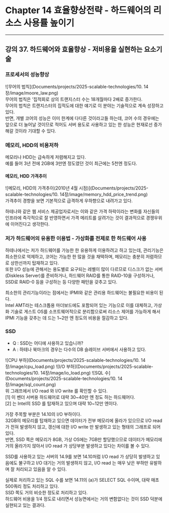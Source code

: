 # Chapter 14 효율향상전략 - 하드웨어의 리소스 사용률 높이기---## 강의 37. 하드웨어와 효율향상 - 저비용을 실현하는 요소기술### 프로세서의 성능향상![무어의 법칙](Documents/projects/2025-scalable-technologies/10. 14장/image/moore_law.png)   무어의 법칙은 '집적회로 상의 트랜지스터 수는 18개월마다 2배로 증가한다.   무어의 법칙은 트랜지스터의 집적도에 대한 얘기로 이 분야는 기술적으로 계속 성장하고 있다.   반면, 개별 코어의 성능은 이미 한계에 다다른 것이라고들 하는데, 코어 수의 경우에는 앞으로 더 늘어날 것이므로 적어도 서버 용도로 사용하고 있는 한 성능은 현재로선 증가해갈 것이라 기대할 수 있다.### 메모리, HDD의 비용저하메모리나 HDD는 급속하게 저렴해지고 있다.   예를 들어 3년 전에 2GB에 3만엔 정도였던 것이 최근에는 5천엔 정도다.#### 메모리, HDD 가격추이![메모리, HDD의 가격추이(2010년 4월 시점)](Documents/projects/2025-scalable-technologies/10. 14장/image/memory_hdd_price_trend.png)   가격추이 경향을 보면 기본적으로 급격하게 우하향으로 내려가고 있다.   하테나와 같은 웹 서비스 제공업자로서는 이와 같은 가격 하락이라는 변화를 자신들의 인프라에 즉각적으로 잘 반영하면서 가격 메리트를 살려가는 것이 결과적으로 경쟁우위에 이어진다고 생각한다.### 저가 하드웨어의 유용한 이용법 - 가상화를 전제로 한 하드웨어 사용하테나에서는 저가 하드웨어를 가능한 한 유용하게 이용하려고 하고 있는데, 관리기능은 최소한으로 억제하고, 코어는 가능한 한 많을 것을 채택하며, 메모리는 충분히 저렴하므로 상한선까지 탑재하고 있다.   또한 I/O 성능에 관해서는 용도별로 요구되는 레벨이 많이 다르므로 디스크가 없는 서버(Diskless Server)를 준비하거나, 하드웨어 RAID를 통한 RAID-10을 구성하거나, SSD로 RAID-0 등을 구성하는 등 다양한 패턴을 갖추고 있다.   최소한의 관리기능이라는 점에서는 IPMI와 같은 관리용 하드웨어는 불필요한 비용이 된다.    Intel AMT라는 테스크톱용 마더보드에도 포함되어 있는 기능으로 이를 대체하고, 가상화 기술로 게스트 OS를 소프트웨어적으로 분리함으로써 리소스 제어를 가능하게 해서 IPMI 기능을 갖추는 데 드는 1~2만 엔 정도의 비용을 절감하고 있다.### SSD- Q : SSD는 어디에 사용하고 있습니까?- A : 하테나 북마크의 경우는 다수의 DB 슬레이브 서버에서 사용하고 있다.![CPU 부하](Documents/projects/2025-scalable-technologies/10. 14장/image/cpu_load.png)![I/O 부하](Documents/projects/2025-scalable-technologies/10. 14장/image/io_load.png)![SQL 수](Documents/projects/2025-scalable-technologies/10. 14장/image/sql_count.png)   위 그래프에서 I/O read 와 I/O write 를 확인할 수 있다.   [1] 이 벤더 서버용 하드웨어로 대략 30~40만 엔 정도 하는 하드웨어다.   [2] 는 Intel의 SSD 를 탑재하고 있으며 대략 10~12만 엔이다. 가장 주목할 부분은 14.10의 I/O 부하이다.   32GB의 메모리를 탑재하고 있으면 데이터가 전부 메모리에 올라가 있으므로 I/O read 가 전혀 발생하지 않고, 갱신에 대한 I/O write 만 발생하고 있는 형태의 그래프로 되어 있다.   반면, SSD 쪽은 메모리가 8GB, 가상 OS에는 7GB만 할당했으므로 데이터가 메모리에 거의 올라가지 않아서 I/O read 가 상당부분 발생하고 있다는 차이를 볼 수 있다.SSD를 사용하고 있는 서버의 14.9를 보면 14.10처럼 I/O read 가 상당히 발생하고 있음에도 불구하고 I/O 대기는 거의 발생하지 않고, I/O read 는 매우 낮은 부하만 유발하며 잘 처리되고 있음을 알 수 있다.실제로 처리하고 있는 SQL 수를 보면 14.11의 (a)가 SELECT SQL 수이며, 대략 매초 500쿼리 정도 처리하고 있다.   SSD 쪽도 거의 비슷한 정도로 처리하고 있다.   하드웨어 비용을 1/4 정도로 내리면서 성능면에서는 거의 변함없다는 것이 SSD 덕분에 실현되고 있는 결과다.